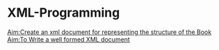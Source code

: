 # XML-Programming
[Aim:Create an xml document for representing the structure of the Book](https://github.com/neerajsingh116/XML-Programming/blob/master/Lab1_Book_Structure)
[Aim:To Write a  well formed XML document](https://github.com/neerajsingh116/XML-Programming/blob/master/Lab2_Well_Formed_Document)
